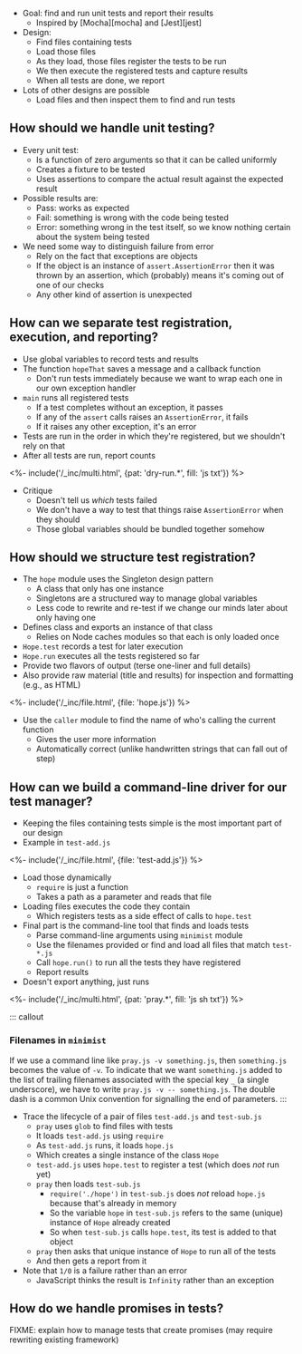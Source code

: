 ---
---

-   Goal: find and run unit tests and report their results
    -   Inspired by [Mocha][mocha] and [Jest][jest]
-   Design:
    -   Find files containing tests
    -   Load those files
    -   As they load, those files register the tests to be run
    -   We then execute the registered tests and capture results
    -   When all tests are done, we report
-   Lots of other designs are possible
    -   Load files and then inspect them to find and run tests

## How should we handle unit testing?

-   Every unit test:
    -   Is a function of zero arguments so that it can be called uniformly
    -   Creates a <g key="fixture">fixture</g> to be tested
    -   Uses <g key="assertion">assertions</g>
        to compare the <g key="actual_result">actual result</g>
        against the <g key="expected_result">expected result</g>
-   Possible results are:
    -   <g key="pass_test">Pass</g>: works as expected
    -   <g key="fail_test">Fail</g>: something is wrong with the code being tested
    -   <g key="error_test">Error</g>: something wrong in the test itself,
        so we know nothing certain about the system being tested
-   We need some way to distinguish failure from error
    -   Rely on the fact that exceptions are objects
    -   If the object is an instance of `assert.AssertionError`
        then it was <g key="throw_exception">thrown</g> by an assertion,
        which (probably) means it's coming out of one of our checks
    -   Any other kind of assertion is unexpected

## How can we separate test registration, execution, and reporting?

-   Use <g key="global_variable">global variables</g> to record tests and results
-   The function `hopeThat` saves a message and a callback function
    -   Don't run tests immediately because we want to wrap each one in our own <g key="exception_handler">exception handler</g>
-   `main` runs all registered tests
    -   If a test completes without an exception, it passes
    -   If any of the `assert` calls raises an `AssertionError`, it fails
    -   If it raises any other exception, it's an error
-   Tests are run in the order in which they're registered, but we shouldn't rely on that
-   After all tests are run, report counts

<%- include('/_inc/multi.html', {pat: 'dry-run.*', fill: 'js txt'}) %>

-   Critique
    -   Doesn't tell us *which* tests failed
    -   We don't have a way to test that things raise `AssertionError` when they should
    -   Those global variables should be bundled together somehow

## How should we structure test registration?

-   The `hope` module uses the <g key="singleton_pattern">Singleton</g> <g key="design_pattern">design pattern</g>
    -   A class that only has one instance
    -   Singletons are a structured way to manage global variables
    -   Less code to rewrite and re-test if we change our minds later about only having one
-   Defines class and exports an instance of that class
    -   Relies on Node <g key="caching">caches</g> modules so that each is only loaded once
-   `Hope.test` records a test for later execution
-   `Hope.run` executes all the tests registered so far
-   Provide two flavors of output (terse one-liner and full details)
-   Also provide raw material (title and results) for inspection and formatting (e.g., as HTML)

<%- include('/_inc/file.html', {file: 'hope.js'}) %>

-   Use the `caller` module to find the name of who's calling the current function
    -   Gives the user more information
    -   Automatically correct (unlike handwritten strings that can fall out of step)

## How can we build a command-line driver for our test manager?

-   Keeping the files containing tests simple is the most important part of our design
-   Example in `test-add.js`

<%- include('/_inc/file.html', {file: 'test-add.js'}) %>

-   Load those <g key="dynamic_loading">dynamically</g>
    -   `require` is just a function
    -   Takes a path as a parameter and reads that file
-   Loading files executes the code they contain
    -   Which registers tests as a <g key="side_effect">side effect</g> of calls to `hope.test`
-   Final part is the command-line tool that finds and loads tests
    -   Parse command-line arguments using `minimist` module
    -   Use the filenames provided or find and load all files that match `test-*.js`
    -   Call `hope.run()` to run all the tests they have registered
    -   Report results
-   Doesn't export anything, just runs

<%- include('/_inc/multi.html', {pat: 'pray.*', fill: 'js sh txt'}) %>

::: callout
### Filenames in `minimist`

If we use a command line like `pray.js -v something.js`,
then `something.js` becomes the value of `-v`.
To indicate that we want `something.js` added to the list of trailing filenames
associated with the special key `_` (a single underscore),
we have to write `pray.js -v -- something.js`.
The double dash is a common Unix convention for signalling the end of parameters.
:::

-   Trace the <g key="lifecycle">lifecycle</g> of a pair of files `test-add.js` and `test-sub.js`
    -   `pray` uses `glob` to find files with tests
    -   It loads `test-add.js` using `require`
    -   As `test-add.js` runs, it loads `hope.js`
    -   Which creates a single instance of the class `Hope`
    -   `test-add.js` uses `hope.test` to register a test (which does *not* run yet)
    -   `pray` then loads `test-sub.js`
        -   `require('./hope')` in `test-sub.js` does *not* reload `hope.js` because that's already in memory
        -   So the variable `hope` in `test-sub.js` refers to the same (unique) instance of `Hope` already created
        -   So when `test-sub.js` calls `hope.test`, its test is added to that object
    -   `pray` then asks that unique instance of `Hope` to run all of the tests
    -   And then gets a report from it
-   Note that `1/0` is a failure rather than an error
    -   JavaScript thinks the result is `Infinity` rather than an exception

## How do we handle promises in tests?

FIXME: explain how to manage tests that create promises (may require rewriting existing framework)
